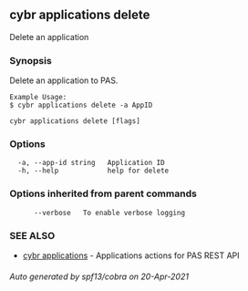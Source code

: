 ## cybr applications delete

Delete an application

### Synopsis

Delete an application to PAS.
	
	Example Usage:
	$ cybr applications delete -a AppID

```
cybr applications delete [flags]
```

### Options

```
  -a, --app-id string   Application ID
  -h, --help            help for delete
```

### Options inherited from parent commands

```
      --verbose   To enable verbose logging
```

### SEE ALSO

* [cybr applications](cybr_applications.md)	 - Applications actions for PAS REST API

###### Auto generated by spf13/cobra on 20-Apr-2021
